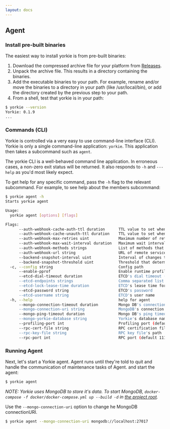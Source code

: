 ```yaml
---
layout: docs
---
```


## Agent

### Install pre-built binaries

The easiest way to install yorkie is from pre-built binaries:

1. Download the compressed archive file for your platform from [Releases](https://github.com/yorkie-team/yorkie/releases).
2. Unpack the archive file. This results in a directory containing the binaries.
3. Add the executable binaries to your path. For example, rename and/or move the binaries to a directory in your path (like /usr/local/bin), or add the directory created by the previous step to your path.
4. From a shell, test that yorkie is in your path:
```bash
$ yorkie --version
Yorkie: 0.1.9
...
```

### Commands (CLI)

Yorkie is controlled via a very easy to use command-line interface (CLI). Yorkie is only a single command-line application: `yorkie`. This application then takes a subcommand such as `agent`.

The yorkie CLI is a well-behaved command line application. In erroneous cases, a non-zero exit status will be returned. It also responds to `-h` and `---help` as you'd most likely expect.

To get help for any specific command, pass the `-h` flag to the relevant subcommand. For example, to see help about the members subcommand:

```bash
$ yorkie agent -h
Starts yorkie agent

Usage:
  yorkie agent [options] [flags]

Flags:
      --auth-webhook-cache-auth-ttl duration      TTL value to set when caching authorized webhook response. (default 10s)
      --auth-webhook-cache-unauth-ttl duration    TTL value to set when caching unauthorized webhook response. (default 10s)
      --auth-webhook-max-retries uint             Maximum number of retries for an authorization webhook. (default 10)
      --auth-webhook-max-wait-interval duration   Maximum wait interval for authorization webhook. (default 3s)
      --auth-webhook-methods strings              List of methods that require authorization checks. If no value is specified, all methods will be checked.
      --auth-webhook-url string                   URL of remote service to query authorization
      --backend-snapshot-interval uint            Interval of changes to create a snapshot (default 100)
      --backend-snapshot-threshold uint           Threshold that determines if changes should be sent with snapshot when the number of changes is greater than this value. (default 500)
  -c, --config string                             Config path
      --enable-pprof                              Enable runtime profiling data via HTTP server.
      --etcd-dial-timeout duration                ETCD's dial timeout (default 5s)
      --etcd-endpoints strings                    Comma separated list of etcd endpoints
      --etcd-lock-lease-time duration             ETCD's lease time for lock (default 30s)
      --etcd-password string                      ETCD's password
      --etcd-username string                      ETCD's user name
  -h, --help                                      help for agent
      --mongo-connection-timeout duration         Mongo DB's connection timeout (default 5s)
      --mongo-connection-uri string               MongoDB's connection URI (default "mongodb://localhost:27017")
      --mongo-ping-timeout duration               Mongo DB's ping timeout (default 5s)
      --mongo-yorkie-database string              Yorkie's database name in MongoDB (default "yorkie-meta")
      --profiling-port int                        Profiling port (default 11102)
      --rpc-cert-file string                      RPC certification file's path
      --rpc-key-file string                       RPC key file's path
      --rpc-port int                              RPC port (default 11101)
```

### Running Agent

Next, let's start a Yorkie agent. Agent runs until they're told to quit and handle the communication of maintenance tasks of Agent. and start the agent:

```bash
$ yorkie agent
```

*NOTE: Yorkie uses MongoDB to store it's data. To start MongoDB, `docker-compose -f docker/docker-compose.yml up --build -d` in [the project root](https://github.com/yorkie-team/yorkie).*

Use the `--mongo-connection-uri` option to change he MongoDB connectionURI.

```bash
$ yorkie agent --mongo-connection-uri mongodb://localhost:27017
```

